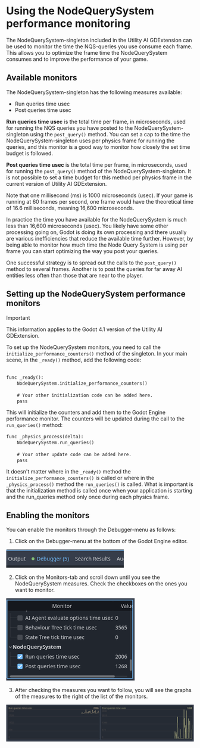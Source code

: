 # Using the NodeQuerySystem performance monitoring

The NodeQuerySystem-singleton included in the Utility AI GDExtension can be used to monitor the time the NQS-queries you use consume each frame. This allows you to optimize the frame time the NodeQuerySystem consumes and to improve the performance of your game. 

## Available monitors

The NodeQuerySystem-singleton has the following measures available:

 * Run queries time usec
 * Post queries time usec

**Run queries time usec** is the total time per frame, in microseconds, used for running the NQS queries you have posted to the NodeQuerySystem-singleton using the `post_query()` method. You can set a cap to the time the NodeQuerySystem-singleton uses per physics frame for running the queries, and this monitor is a good way to monitor how closely the set time budget is followed.

**Post queries time usec** is the total time per frame, in microseconds, used for running the `post_query()` method of the NodeQuerySystem-singleton. It is not possible to set a time budget for this method per physics frame in the current version of Utility AI GDExtension. 


Note that one millisecond (ms) is 1000 microseconds (usec). If your game is running at 60 frames per second, one frame would have the theoretical time of 16.6 milliseconds, meaning 16,600 microseconds. 

In practice the time you have available for the NodeQuerySystem is much less than 16,600 microseconds (usec). You likely have some other processing going on, Godot is doing its own processing and there usually are various inefficiencies that reduce the available time further. However, by being able to monitor how much time the Node Query System is using per frame you can start optimizing the way you post your queries. 

One successful strategy is to spread out the calls to the `post_query()` method to several frames. Another is to post the queries for far away AI entities less often than those that are near to the player.


## Setting up the NodeQuerySystem performance monitors 

> [!IMPORTANT]
> This information applies to the Godot 4.1 version of the Utility AI GDExtension.

To set up the NodeQuerySystem monitors, you need to call the `initialize_performance_counters()` method of the singleton. In your main scene, in the `_ready()` method, add the following code:

```gdscript

func _ready():
    NodeQuerySystem.initialize_performance_counters()

    # Your other initialization code can be added here.
    pass
```

This will initialize the counters and add them to the Godot Engine performance monitor. The counters will be updated during the call to the `run_queries()` method:

```gdscript
func _physics_process(delta):
    NodeQuerySystem.run_queries()

    # Your other update code can be added here.
    pass
```

It doesn't matter where in the `_ready()` method the `initialize_performance_counters()` is called or where in the `_physics_process()` method the `run_queries()` is called. What is important is that the initialization method is called once when your application is starting and the run_queries method only once during each physics frame.


## Enabling the monitors

You can enable the monitors through the Debugger-menu as follows:

 1. Click on the Debugger-menu at the bottom of the Godot Engine editor.

![Debugger-menu](performance_monitor_0.png)


 2. Click on the Monitors-tab and scroll down until you see the NodeQuerySystem measures. Check the checkboxes on the ones you want to monitor.

![Monitors-tab](performance_monitor_3.png)

 3. After checking the measures you want to follow, you will see the graphs of the measures to the right of the list of the monitors.

![Graphs](performance_monitor_4.png)



